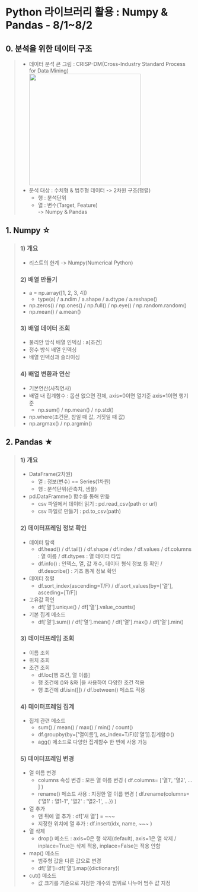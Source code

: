 # Python 라이브러리 활용 : Numpy & Pandas - 8/1~8/2

## 0. 분석을 위한 데이터 구조
> * 데이터 분석 큰 그림 : CRISP-DM(Cross-Industry Standard Process for Data Mining)   
> <img src="https://user-images.githubusercontent.com/110445149/185781416-4e07c61e-de9c-4b12-8180-891d0d6f572f.PNG" width="300" height="300"></img>   
> * 분석 대상 : 수치형 & 범주형 데이터 -> 2차원 구조(행렬)
>   * 행 : 분석단위
>   * 열 : 변수(Target, Feature)   
> -> Numpy & Pandas

## 1. Numpy ☆
> ### 1) 개요
>   * 리스트의 한계 -> Numpy(Numerical Python)
> ### 2) 배열 만들기
>   * a = np.array([1, 2, 3, 4])   
>     * type(a) / a.ndim / a.shape / a.dtype / a.reshape()
>   * np.zeros() / np.ones() / np.full() / np.eye() / np.random.random()
>   * np.mean() / a.mean()
> ### 3) 배열 데이터 조회
>   * 불리안 방식 배열 인덱싱 : a[조건]
>   * 정수 방식 배열 인덱싱
>   * 배열 인덱싱과 슬라이싱
> ### 4) 배열 변환과 연산
> * 기본연산(사칙연사)
> * 배열 내 집계함수 : 옵션 없으면 전체, axis=0이면 열기준 axis=1이면 행기준
>   * np.sum() / np.mean() / np.std()
> * np.where(조건문, 참일 때 값, 거짓일 때 값)
> * np.argmax() / np.argmin()

## 2. Pandas ★
> ### 1) 개요
> * DataFrame(2차원)
>   - 열 : 정보(변수) == Series(1차원)
>   - 행 : 분석단위(관측치, 샘플)
> * pd.DataFramme() 함수를 통해 만듦
>   * csv 파일에서 데이터 읽기 : pd.read_csv(path or url)
>   * csv 파일로 만들기 : pd.to_csv(path)
> ### 2) 데이터프레임 정보 확인
> * 데이터 탐색
>   * df.head() / df.tail() / df.shape / df.index / df.values / df.columns : 열 이름 / df.dtypes : 열 데이터 타입
>   * df.info() : 인덱스, 열, 값 개수, 데이터 형식 정보 등 확인 / df.describe() : 기초 통계 정보 확인
> * 데이터 정렬
>   * df.sort_index(ascending=T/F) / df.sort_values(by=['열'], asceding=[T/F])
> * 고유값 확인
>   * df['열'].unique() / df['열'].value_counts()
> * 기본 집계 메소드
>   * df['열'].sum() / df['열'].mean() / df['열'].max() / df['열'].min()
> ### 3) 데이터프레임 조회
> * 이름 조회
> * 위치 조회
> * 조건 조회
>   * df.loc[행 조건, 열 이름]
>   * 행 조건에 ()와 &와 |을 사용하여 다양한 조건 적용
>   * 행 조건에 df.isin([]) / df.between() 메소드 적용  
> ### 4) 데이터프레임 집계
> * 집계 관련 메소드
>   * sum() / mean() / max() / min() / count()
>   * df.groupby(by=['열이름'], as_index=T/F)[['열']].집계함수()
>   * agg() 메소드로 다양한 집계함수 한 번에 사용 가능
> ### 5) 데이터프레임 변경
> * 열 이름 변경
>   * columns 속성 변경 : 모든 열 이름 변경 ( df.columns= ['열1', '열2', ... ] )
>   * rename() 메소드 사용 : 지정한 열 이름 변경 ( df.rename(columns={'열1' : 열1-1", '열2' : '열2-1', ...}) )
> * 열 추가
>   * 맨 뒤에 열 추가 : df['새 열'] = ~~~
>   * 지정한 위치에 열 추가 : df.insert(idx, name, ~~~ )
> * 열 삭제
>   * drop() 메소드 : axis=0은 행 삭제(default), axis=1은 열 삭제 / inplace=True는 삭제 적용, inplace=False는 적용 안함
> * map() 메소드
>   * 범주형 값을 다른 값으로 변경
>   * df['열']=df['열'].map({dictionary})
> * cut() 메소드
>   * 값 크기를 기준으로 지정한 개수의 범위로 나누어 범주 값 지정
